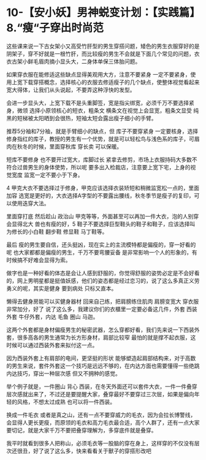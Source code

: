 # 10-【安小妖】男神蜕变计划：【实践篇】8.“瘦“子穿出时尚范

这些课来说一下古女架小又高受竹肝型的男生穿搭问题，矮色的男生衣服穿好的是阴架子，穿不好就是一根竹肝，而比较瘦的男生不会就是下面几个常见的问题，衣衣古架小鲜毛眉肉摘小显头大，二身体单保三体胎问题。

如果穿衣服在能修适这些缺点显得美观用大方，注意不要紧身 一定不要紧身，使用上宽下载穿搭概念，选择核心的衣服去修适瘦子的几个缺点，使整体视觉看起来宽大得体，让我们从头说起，不要弄这种浮快的发型。

会进一步显头大，上宽下载不是头重脚签，宽是指尖绑宽，必须千万不要选择紧身，微领 选择小原领核心的短衣，粗条文 横条文在视觉上会显宽，粗条文显受 纯黑的短梯被太阳晒到会很热，短袖太短会露出瘦子细小的手臂。

推荐5分袖和7分袖，就是手臂细小的缺点，但 库子不要穿紧身 一定要核身，选择修身指红的库子，教授的男生有一个优势，就是可以轻松鸟与浅色系的库子，可眉肉在秋冬的时候，里面穿秋库 穿长卖 可以保暖。

短库不要修身 也不要开过宽大，库脚过长 紧拿去修剪，市场上衣服持码大多数不符合过兽男生的身体使势，所以呢 要多出入检裁店，注意要上宽下宅，上身的视觉宽度 监宽一定不要小于下身。

4 甲克大衣不要选择过于修身，甲克应该选择衣装矫短和稍微监宽松一点的，里面加容 选宽是更好的，大衣选择A字型的不要露出腰线，秋冬季节是瘦子的复印，可以使用迭穿大法。

里面穿打底 然后趁山 政治山 甲克等等，外面甚至可以再加一件大衣，泡的人别穿会显得北大 兽也有瘦的好，5 鞋子不要选择巨型鞋头的鞋子和鞋子，应该选择叫为修长的小白鞋 翻步鞋 修显鞋 马丁鞋等。

最后 瘦的男生要自信，还头挺凶，现在实上的主流模特都是偏瘦的，穿一好看的呢 也大家都都是偏瘦的男生，千万不要弯腰妥备 是非常影响一个人的形象的，有时候搞不好难会显得为索。

做字也是一种好看的体态是会让人感到舒服的，你觉得舒服的姿势必定是不会好看的，网上男明星都是挺值妖感，他们的姿态都是经过恋习的，说了这么多真正义劳勇义的呢，其实是健身 要到病处 只标又直本。

懒得去健身房能可以买健身器材 回来自己练，把肩膀练住肌肉 肩膀变宽大 穿衣服非常加分，好了 说了这么多，我建议你们的衣櫃里一定要必备这几件，外套 西装外套 牛仔外套，内达 毛鱼 圈山 马迦。

这两个外套都是身材偏瘦男生的秘密武器，怎么穿都好看，我们先来说一下西装外套，很多高各的男生通常为长方形身材，肩部比较窄 最怕的就是撑不起衣服，这时候可以通过西装外套来拟付这一点。

因为西装外套上有肩部的电间，更坚挺的形状 能够塑造起肩部结构来，对于高数的男生来说，套件外套这一个技巧是远远不够的，在内达方面也需要懂得一些绝跳 内达技巧，穿出一种层次感 但又不拥种的感觉。

举个例子就是，一件圈山 背心 西装，在冬天外面还可以套件大衣，一件一件叠穿层次感就出来了，不过还是要提醒大家，叠穿最好不要穿过三次层，如果是偏向年轻的风格，不想太过成熟 也可以将一件西装。

换成一件毛衣 或者是真之山，还有一点不要穿威力的毛衣，因为会拉长博警线，会显得人更长更瘦，而原领的毛衣和高力毛衣最合适，高个人群了，还有一点大家要切记，就是大家千万不要把叠穿理解为，多穿底件就是叠穿。

我平时就看到很多人把称山，必须毛衣等一股脑的穿在身上，这样穿的不仅没有层次还很丑，好了说了这么多，快来看看关于獸子的穿搭形改吧